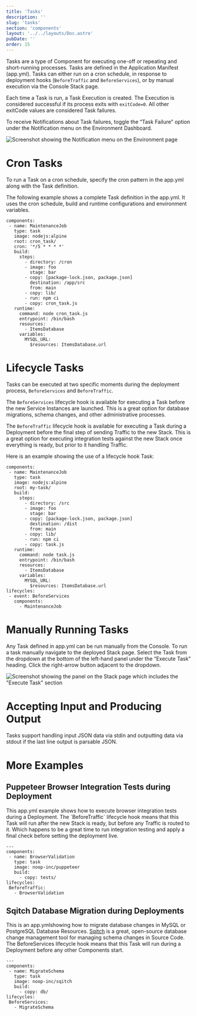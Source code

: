 ```yaml
---
title: 'Tasks'
description: ''
slug: 'tasks'
section: 'components'
layout: '../../layouts/Doc.astro'
pubDate: ''
order: 15
---
```


Tasks are a type of Component for executing one-off or repeating and short-running processes. Tasks are defined in the Application Manifest (app.yml). Tasks can either run on a cron schedule, in response to deployment hooks (`BeforeTraffic` and `BeforeServices`), or by manual execution via the Console Stack page.

Each time a Task is run, a Task Execution is created. The Execution is considered successful if its process exits with `exitCode=0`. All other exitCode values are considered Task failures.

To receive Notifications about Task failures, toggle the “Task Failure” option under the Notification menu on the Environment Dashboard.

![Screenshot showing the Notification menu on the Environment page](/assets/docs/imgs/b500f833-cd71-4c7b-9313-2206f34b6e01.png)

# Cron Tasks

To run a Task on a cron schedule, specify the cron pattern in the app.yml along with the Task definition.

The following example shows a complete Task definition in the app.yml. It uses the cron schedule, build and runtime configurations and environment variables.

```
components:
 - name: MaintenanceJob
   type: task
   image: nodejs:alpine
   root: cron_task/
   cron: '*/5 * * * *'
   build:
     steps:
       - directory: /cron
       - image: foo
         stage: bar
       - copy: [package-lock.json, package.json]
         destination: /app/src
         from: main
       - copy: lib/
       - run: npm ci
       - copy: cron_task.js
   runtime:
     command: node cron_task.js
     entrypoint: /bin/bash
     resources:
       - ItemsDatabase
     variables:
       MYSQL_URL:
         $resources: ItemsDatabase.url
```

# Lifecycle Tasks

Tasks can be executed at two specific moments during the deployment process, `BeforeServices` and `BeforeTraffic`.

The `BeforeServices` lifecycle hook is available for executing a Task before the new Service Instances are launched. This is a great option for database migrations, schema changes, and other administrative processes.

The `BeforeTraffic` lifecycle hook is available for executing a Task during a Deployment before the final step of sending Traffic to the new Stack. This is a great option for executing integration tests against the new Stack once everything is ready, but prior to it handling Traffic.

Here is an example showing the use of a lifecycle hook Task:

```
components:
 - name: MaintenanceJob
   type: task
   image: nodejs:alpine
   root: my-task/
   build:
     steps:
       - directory: /src
       - image: foo
         stage: bar
       - copy: [package-lock.json, package.json]
         destination: /dist
         from: main
       - copy: lib/
       - run: npm ci
       - copy: task.js
   runtime:
     command: node task.js
     entrypoint: /bin/bash
     resources:
       - ItemsDatabase
     variables:
       MYSQL_URL:
         $resources: ItemsDatabase.url
lifecycles:
 - event: BeforeServices
   components:
     - MaintenanceJob
```

# Manually Running Tasks

Any Task defined in app.yml can be run manually from the Console. To run a task manually navigate to the deployed Stack page. Select the Task from the dropdown at the bottom of the left-hand panel under the “Execute Task” heading. Click the right-arrow button adjacent to the dropdown.

![Screenshot showing the panel on the Stack page which includes the "Execute Task" section](/assets/docs/imgs/340324e5-3755-42c8-b024-f79bee4894a7.png)

# Accepting Input and Producing Output

Tasks support handling input JSON data via stdin and outputting data via stdout if the last line output is parsable JSON.

# **More Examples**

## **Puppeteer Browser Integration Tests during Deployment**

This app.yml example shows how to execute browser integration tests during a Deployment. The \`BeforeTraffic\` lifecycle hook means that this Task will run after the new Stack is ready, but before any Traffic is routed to it. Which happens to be a great time to run integration testing and apply a final check before setting the deployment live.

```
---
components:
 - name: BrowserValidation
   type: task
   image: noop-inc/puppeteer
   build:
     - copy: tests/
lifecycles:
 BeforeTraffic:
   - BrowserValidation
```

## **Sqitch Database Migration during Deployments**

This is an app.ymlshowing how to migrate database changes in MySQL or PostgreSQL Database Resources. [Sqitch](http://sqitch.org/) is a great, open-source database change management tool for managing schema changes in Source Code. The BeforeServices lifecycle hook means that this Task will run during a Deployment before any other Components start.

```
---
components:
 - name: MigrateSchema
   type: task
   image: noop-inc/sqitch
   build:
     - copy: db/
lifecycles:
 BeforeServices:
   - MigrateSchema
```
